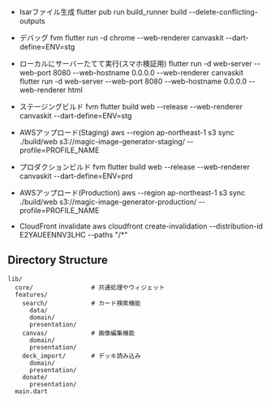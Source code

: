 - Isarファイル生成
flutter pub run build_runner build --delete-conflicting-outputs

- デバッグ 
fvm flutter run -d chrome --web-renderer canvaskit --dart-define=ENV=stg

- ローカルにサーバーたてて実行(スマホ検証用)
  flutter run -d web-server --web-port 8080 --web-hostname 0.0.0.0 --web-renderer canvaskit
  flutter run -d web-server --web-port 8080 --web-hostname 0.0.0.0 --web-renderer html


- ステージングビルド
fvm flutter build web --release --web-renderer canvaskit --dart-define=ENV=stg

- AWSアップロード(Staging)
aws --region ap-northeast-1 s3 sync ./build/web s3://magic-image-generator-staging/  --profile=PROFILE_NAME




- プロダクションビルド
fvm flutter build web --release --web-renderer canvaskit --dart-define=ENV=prd


- AWSアップロード(Production)
aws --region ap-northeast-1 s3 sync ./build/web s3://magic-image-generator-production/  --profile=PROFILE_NAME


- CloudFront invalidate
aws cloudfront create-invalidation --distribution-id E2YAUEENNV3LHC --paths "/*"

## Directory Structure

```
lib/
  core/                # 共通処理やウィジェット
  features/
    search/            # カード検索機能
      data/
      domain/
      presentation/
    canvas/            # 画像編集機能
      domain/
      presentation/
    deck_import/       # デッキ読み込み
      domain/
      presentation/
    donate/
      presentation/
  main.dart
```
